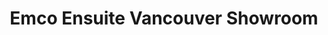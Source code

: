 ---
title: "Emco Ensuite Vancouver Showroom"
url: /vancouver/emco-ensuite-vancouver-showroom/
shop: bathroom
---